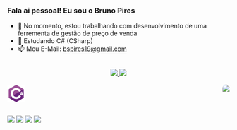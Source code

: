 ### Fala ai pessoal! Eu sou o Bruno Pires

- 🔭 No momento, estou trabalhando com desenvolvimento de uma ferrementa de gestão de preço de venda
- 🌱 Estudando C# (CSharp)
- 📫 Meu E-Mail: bspires19@gmail.com
<br>
<div align="center">
  <a href="https://github.com/BrunoSouzaPires">
  <img height="140em" src="https://github-readme-stats.vercel.app/api?username=BrunoSouzaPires&show_icons=true&theme=radical&include_all_commits=true&count_private=true"/>
  <img height="140em" src="https://github-readme-stats.vercel.app/api/top-langs/?username=BrunoSouzaPires&layout=compact&langs_count=7&theme=radical"/>
</div>
  
<div style="display: inline_block"><br>
<img align="center"  height="40" width="40" src="https://raw.githubusercontent.com/devicons/devicon/master/icons/csharp/csharp-original.svg">
<img align="right"  height="120" style="border-radius:100px;" src="https://media.discordapp.net/attachments/806195075369140227/981702574589751326/QUmL.gif?width=335&height=390">
</div>
  
##

<div> 
  
  <a href="https://www.instagram.com/brunos.pires" target="_blank"><img src="https://img.shields.io/badge/-Instagram-%23E4405F?style=for-the-badge&logo=instagram&logoColor=white" target="_blank"></a>
 	<a href="https://www.twitch.tv/tekpixxxx" target="_blank"><img src="https://img.shields.io/badge/Twitch-9146FF?style=for-the-badge&logo=twitch&logoColor=white" target="_blank"></a>
 <a href = "mailto:bspires19@gmail.com"><img src="https://img.shields.io/badge/Gmail-D14836?style=for-the-badge&logo=gmail&logoColor=white" target="_blank"></a>
  <a href="https://www.linkedin.com/in/eng-mat-bruno/" target="_blank"><img src="https://img.shields.io/badge/-LinkedIn-%230077B5?style=for-the-badge&logo=linkedin&logoColor=white" target="_blank"></a>
  

  
